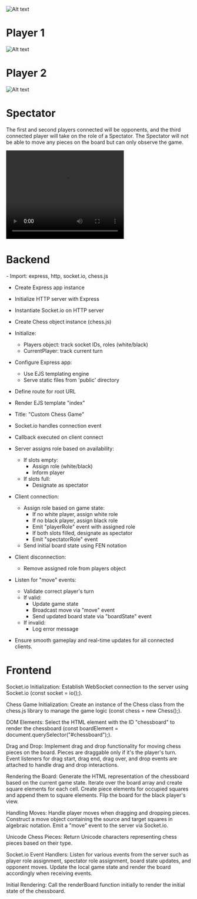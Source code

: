 ![Alt text](/public/img/chees%20oppnet%201.png "a title")

<h1>Player 1</h1>

![Alt text](/public/img/chees%20oppnet%202.png "a title")

<h1>Player 2</h1>

![Alt text](/public/img/chees%20oppnet%202.png "a title")

<h1>Spectator</h1>
<p>The first and second players connected will be opponents, and the third connected player will take on the role of a Spectator. The Spectator will not be able to move any pieces on the board but can only observe the game.</p>

<video src="/public/img/chess.mp4" width="320" height="240" controls></video>

<h1>Backend</h1>
- Import: express, http, socket.io, chess.js

- Create Express app instance
- Initialize HTTP server with Express
- Instantiate Socket.io on HTTP server

- Create Chess object instance (chess.js)

- Initialize:

  - Players object: track socket IDs, roles (white/black)
  - CurrentPlayer: track current turn

- Configure Express app:

  - Use EJS templating engine
  - Serve static files from 'public' directory

- Define route for root URL
- Render EJS template "index"
- Title: "Custom Chess Game"

- Socket.io handles connection event
- Callback executed on client connect
- Server assigns role based on availability:

  - If slots empty:
    - Assign role (white/black)
    - Inform player
  - If slots full:
    - Designate as spectator

- Client connection:

  - Assign role based on game state:
    - If no white player, assign white role
    - If no black player, assign black role
    - Emit "playerRole" event with assigned role
    - If both slots filled, designate as spectator
    - Emit "spectatorRole" event
  - Send initial board state using FEN notation

- Client disconnection:

  - Remove assigned role from players object

- Listen for "move" events:

  - Validate correct player's turn
  - If valid:
    - Update game state
    - Broadcast move via "move" event
    - Send updated board state via "boardState" event
  - If invalid:
    - Log error message

- Ensure smooth gameplay and real-time updates for all connected clients.

 <h1>Frontend</h1>

Socket.io Initialization:
Establish WebSocket connection to the server using Socket.io (const socket = io();).

Chess Game Initialization:
Create an instance of the Chess class from the chess.js library to manage the game logic (const chess = new Chess();).

DOM Elements:
Select the HTML element with the ID "chessboard" to render the chessboard (const boardElement = document.querySelector("#chessboard");).

Drag and Drop:
Implement drag and drop functionality for moving chess pieces on the board.
Pieces are draggable only if it's the player's turn.
Event listeners for drag start, drag end, drag over, and drop events are attached to handle drag and drop interactions.

Rendering the Board:
Generate the HTML representation of the chessboard based on the current game state.
Iterate over the board array and create square elements for each cell.
Create piece elements for occupied squares and append them to square elements.
Flip the board for the black player's view.

Handling Moves:
Handle player moves when dragging and dropping pieces.
Construct a move object containing the source and target squares in algebraic notation.
Emit a "move" event to the server via Socket.io.

Unicode Chess Pieces:
Return Unicode characters representing chess pieces based on their type.

Socket.io Event Handlers:
Listen for various events from the server such as player role assignment, spectator role assignment, board state updates, and opponent moves.
Update the local game state and render the board accordingly when receiving events.

Initial Rendering:
Call the renderBoard function initially to render the initial state of the chessboard.
